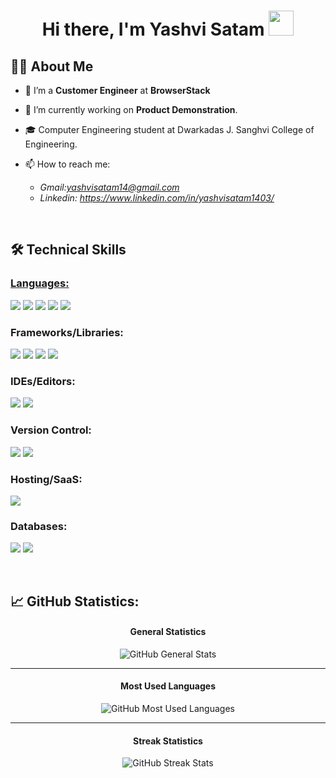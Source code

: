 <h1 align="center"> Hi there, I'm Yashvi Satam  <img src = "https://raw.githubusercontent.com/NoobMahbub/NoobMahbub/main/Wave.gif" style = "width: 40px; height:40px"/> </h1>

<h2> 🙌🏻 About Me</h2>

- 🔭 I’m a **Customer Engineer** at **BrowserStack**

- 🌱 I’m currently working on **Product Demonstration**.

- 🎓 Computer Engineering student at Dwarkadas J. Sanghvi College of Engineering.

- 📫 
 How to reach me:<ul> <li >*Gmail:yashvisatam14@gmail.com</li><li>Linkedin: https://www.linkedin.com/in/yashvisatam1403/</li></ul>*</li></ul>
<br>
<h2> 🛠 Technical Skills</h2>

<h3><u>Languages:</u></h3> 

<img src="https://img.shields.io/badge/c-%2300599C.svg?style=for-the-badge&logo=c&logoColor=white"/> <img src="https://img.shields.io/badge/c++-%2300599C.svg?style=for-the-badge&logo=c%2B%2B&logoColor=white"/> <img src="https://img.shields.io/badge/java-%23ED8B00.svg?style=for-the-badge&logo=java&logoColor=white"/> <img src="https://img.shields.io/badge/python-3670A0?style=for-the-badge&logo=python&logoColor=ffdd54"/> <img src="https://img.shields.io/badge/javascript-%23323330.svg?style=for-the-badge&logo=javascript&logoColor=%23F7DF1E"/>
<h3>Frameworks/Libraries:</h3> 

<img src="https://img.shields.io/badge/django-%23092E20.svg?style=for-the-badge&logo=django&logoColor=white"/> <img src="https://img.shields.io/badge/DJANGO-REST-ff1709?style=for-the-badge&logo=django&logoColor=white&color=ff1709&labelColor=gray"/> <img src="https://img.shields.io/badge/JWT-black?style=for-the-badge&logo=JSON%20web%20tokens"/> <img src="https://img.shields.io/badge/bootstrap-%23563D7C.svg?style=for-the-badge&logo=bootstrap&logoColor=white"/>
<!-- <h3>Design:</h3> 

<img src="https://img.shields.io/badge/Canva-%2300C4CC.svg?style=for-the-badge&logo=Canva&logoColor=white"/> <img src="https://img.shields.io/badge/adobe-%23FF0000.svg?style=for-the-badge&logo=adobe&logoColor=white"/> <img src="https://img.shields.io/badge/adobephotoshop-%2331A8FF.svg?style=for-the-badge&logo=adobephotoshop&logoColor=white"/> -->
<h3>IDEs/Editors:</h3>

<img src="https://img.shields.io/badge/Visual%20Studio%20Code-0078d7.svg?style=for-the-badge&logo=visual-studio-code&logoColor=white"/> <img src="https://img.shields.io/badge/pycharm-143?style=for-the-badge&logo=pycharm&logoColor=black&color=black&labelColor=green"/> 
<h3>Version Control:</h3> 

<img src="https://img.shields.io/badge/github-%23121011.svg?style=for-the-badge&logo=github&logoColor=white"/> <img src="https://img.shields.io/badge/git-%23F05033.svg?style=for-the-badge&logo=git&logoColor=white"/>
<h3>Hosting/SaaS:</h3> 

<img src="https://img.shields.io/badge/AWS-%25230072C6.svg?style=for-the-badge&logo=AWS-devops&logoColor=white"/>
<h3>Databases:</h3> 

<img src="https://img.shields.io/badge/mysql-%2300f.svg?style=for-the-badge&logo=mysql&logoColor=white"/> <img src="https://img.shields.io/badge/sqlite-%2307405e.svg?style=for-the-badge&logo=sqlite&logoColor=white"/>

<br>
<h2>📈 GitHub Statistics:</h2> 

<div align="center">
  <h4>General Statistics</h4>
  <img alt="GitHub General Stats" src="https://github-readme-stats.vercel.app/api?username=yashvisatam&count_private=true&show_icons=true&hide_title=true&hide_border=true&theme=chartreuse-dark" />
  <hr />

  <h4>Most Used Languages</h4>
  <img alt="GitHub Most Used Languages" src="https://github-readme-stats.vercel.app/api/top-langs/?username=yashvisatam&card_width=600&hide_title=true&hide_border=true&layout=compact&bg_color=0D1117&text_color=C9D1D9" />
  <hr />

  <h4>Streak Statistics</h4>
  <img alt="GitHub Streak Stats" src="https://github-readme-streak-stats.herokuapp.com/?user=yashvisatam&theme=chartreuse-dark&hide_border=true" />
</div>



